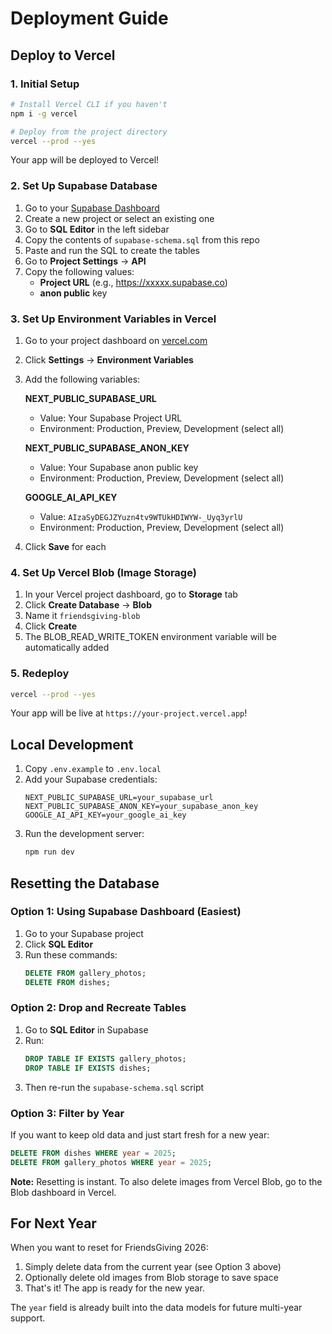 # Deployment Guide

## Deploy to Vercel

### 1. Initial Setup

```bash
# Install Vercel CLI if you haven't
npm i -g vercel

# Deploy from the project directory
vercel --prod --yes
```

Your app will be deployed to Vercel!

### 2. Set Up Supabase Database

1. Go to your [Supabase Dashboard](https://app.supabase.com)
2. Create a new project or select an existing one
3. Go to **SQL Editor** in the left sidebar
4. Copy the contents of `supabase-schema.sql` from this repo
5. Paste and run the SQL to create the tables
6. Go to **Project Settings** → **API**
7. Copy the following values:
   - **Project URL** (e.g., https://xxxxx.supabase.co)
   - **anon public** key

### 3. Set Up Environment Variables in Vercel

1. Go to your project dashboard on [vercel.com](https://vercel.com)
2. Click **Settings** → **Environment Variables**
3. Add the following variables:

   **NEXT_PUBLIC_SUPABASE_URL**
   - Value: Your Supabase Project URL
   - Environment: Production, Preview, Development (select all)

   **NEXT_PUBLIC_SUPABASE_ANON_KEY**
   - Value: Your Supabase anon public key
   - Environment: Production, Preview, Development (select all)

   **GOOGLE_AI_API_KEY**
   - Value: `AIzaSyDEGJZYuzn4tv9WTUkHDIWYW-_Uyq3yrlU`
   - Environment: Production, Preview, Development (select all)

4. Click **Save** for each

### 4. Set Up Vercel Blob (Image Storage)

1. In your Vercel project dashboard, go to **Storage** tab
2. Click **Create Database** → **Blob**
3. Name it `friendsgiving-blob`
4. Click **Create**
5. The BLOB_READ_WRITE_TOKEN environment variable will be automatically added

### 5. Redeploy

```bash
vercel --prod --yes
```

Your app will be live at `https://your-project.vercel.app`!

## Local Development

1. Copy `.env.example` to `.env.local`
2. Add your Supabase credentials:
   ```
   NEXT_PUBLIC_SUPABASE_URL=your_supabase_url
   NEXT_PUBLIC_SUPABASE_ANON_KEY=your_supabase_anon_key
   GOOGLE_AI_API_KEY=your_google_ai_key
   ```
3. Run the development server:
   ```bash
   npm run dev
   ```

## Resetting the Database

### Option 1: Using Supabase Dashboard (Easiest)

1. Go to your Supabase project
2. Click **SQL Editor**
3. Run these commands:
   ```sql
   DELETE FROM gallery_photos;
   DELETE FROM dishes;
   ```

### Option 2: Drop and Recreate Tables

1. Go to **SQL Editor** in Supabase
2. Run:
   ```sql
   DROP TABLE IF EXISTS gallery_photos;
   DROP TABLE IF EXISTS dishes;
   ```
3. Then re-run the `supabase-schema.sql` script

### Option 3: Filter by Year

If you want to keep old data and just start fresh for a new year:
```sql
DELETE FROM dishes WHERE year = 2025;
DELETE FROM gallery_photos WHERE year = 2025;
```

**Note:** Resetting is instant. To also delete images from Vercel Blob, go to the Blob dashboard in Vercel.

## For Next Year

When you want to reset for FriendsGiving 2026:
1. Simply delete data from the current year (see Option 3 above)
2. Optionally delete old images from Blob storage to save space
3. That's it! The app is ready for the new year.

The `year` field is already built into the data models for future multi-year support.

